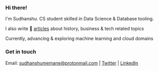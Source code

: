 ### Hi there!

I'm Sudhanshu. CS student skilled in Data Science & Database tooling. 

I also write 📝 [articles](https://memane.substack.com/https://memane.substack.com/) about history, business & tech related topics

Currently, advancing & exploring machine learning and cloud domains

### Get in touch

Email: sudhanshumemane@protonmail.com | [Twitter](https://twitter.com/sudhanshumemane) | [LinkedIn](https://www.linkedin.com/in/sudhanshumemane)
